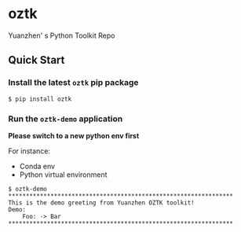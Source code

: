 # oztk

Yuanzhen' s Python Toolkit Repo

## Quick Start

### Install the latest `oztk` pip package

```shell
$ pip install oztk
```

### Run the `oztk-demo` application

**Please switch to a new python env first**

For instance:
- Conda env
- Python virtual environment

```shell
$ oztk-demo
****************************************************************
This is the demo greeting from Yuanzhen OZTK toolkit!
Demo:
	Foo: -> Bar
****************************************************************
```
